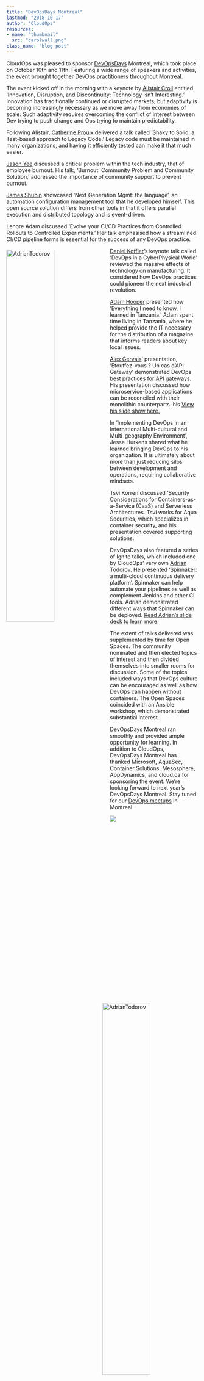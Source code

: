 ```yaml
---
title: "DevOpsDays Montreal"
lastmod: "2018-10-17"
author: "CloudOps"
resources:
- name: "thumbnail"
  src: "carolwall.png"
class_name: "blog post"
---
```


<p><span style="font-weight: 400;">CloudOps was pleased to sponsor <a href="https://www.devopsdays.org/" target="_blank" rel="noopener noreferrer">DevOpsDays</a> Montreal, which took place on October 10th and 11th. Featuring a wide range of speakers and activities, the event brought together DevOps practitioners throughout Montreal.</span></p>

<p><span style="font-weight: 400;">The event kicked off in the morning with a keynote by <a href="https://twitter.com/acroll" target="_blank" rel="noopener noreferrer">Alistair Croll</a> entitled ‘Innovation, Disruption, and Discontinuity: Technology isn’t Interesting.’ Innovation has traditionally continued or disrupted markets, but adaptivity is becoming increasingly necessary as we move away from economies of scale. Such adaptivity requires overcoming the conflict of interest between Dev trying to push change and Ops trying to maintain predictability.</span></p>

<p><span style="font-weight: 400;">Following Alistair, <a href="https://twitter.com/search?q=%40cproulx_softdev&amp;src=typd" target="_blank" rel="noopener noreferrer">Catherine Proulx</a> delivered a talk called ‘Shaky to Solid: a Test-based approach to Legacy Code.’ Legacy code must be maintained in many organizations, and having it efficiently tested can make it that much easier.</span></p>

<p><span style="font-weight: 400;"><a href="https://twitter.com/gitbisect" target="_blank" rel="noopener noreferrer">Jason Yee</a> discussed a critical problem within the tech industry, that of employee burnout. His talk, ‘Burnout: Community Problem and Community Solution,’ addressed the importance of community support to prevent burnout.</span></p>

<p><a href="https://twitter.com/purpleidea" target="_blank" rel="noopener noreferrer">James Shubin</a> showcased ‘Next Generation Mgmt: the language’, an automation configuration management tool that he developed himself. This open source solution differs from other tools in that it offers parallel execution and distributed topology and is event-driven.</p>

<p><span style="font-weight: 400;">Lenore Adam discussed ‘Evolve your CI/CD Practices from Controlled Rollouts to Controlled Experiments.’ Her talk emphasised how a streamlined CI/CD pipeline forms&nbsp;is essential for the success of any DevOps practice.&nbsp;</span></p>

<div><img class="alignright" src="/images/blog/post/JamesShubinDevOpsDays.png" alt="AdrianTodorov" style="float: left; margin: 5px 20px 20px 0; width: 50%;" width="50%"></div>

<p><span style="font-weight: 400;"><a href="https://twitter.com/dkoffler" target="_blank" rel="noopener noreferrer">Daniel Koffler</a>’s keynote talk called ‘DevOps in a CyberPhysical World’ reviewed the massive effects of technology on manufacturing. It considered how DevOps practices could pioneer the next industrial revolution.</span></p>

<p><span style="font-weight: 400;"><a href="https://twitter.com/adamhooper" target="_blank" rel="noopener noreferrer">Adam Hooper</a> presented how ‘Everything I need to know, I learned in Tanzania.’ Adam spent time living in Tanzania, where he helped provide the IT necessary for the distribution of a magazine that informs readers about key local issues.</span></p>

<p><span style="font-weight: 400;"><a href="https://twitter.com/alex_gervais" target="_blank" rel="noopener noreferrer">Alex Gervais</a>’ presentation, ‘Etouffez-vous ? Un cas d’API Gateway’ demonstrated DevOps best practices for API gateways. His presentation discussed how microservice-based applications can be reconciled with their monolithic counterparts. his&nbsp;<a href="https://speakerdeck.com/alexgervais/etouffez-vous-un-cas-dapi-gateway" target="_blank" rel="noopener noreferrer">View his&nbsp;slide show here.</a></span></p>

<p><span style="font-weight: 400;">In ‘Implementing DevOps in an International Multi-cultural and Multi-geography Environment’, Jesse Hurkens shared what he learned bringing DevOps to his organization. It is ultimately about more than just reducing silos between development and operations, requiring collaborative mindsets.</span></p>

<p><span style="font-weight: 400;">Tsvi Korren discussed ‘Security Considerations for Containers-as-a-Service (CaaS) and Serverless Architectures. Tsvi works for Aqua Securities, which specializes in container security, and his presentation covered supporting solutions.</span></p>

<div><img class="alignright" src="/images/blog/post/AdrianTodorovDevOpsDays.png" alt="AdrianTodorov" style="float: right; margin: 5px 0 20px 20px; width: 50%;" width="50%"></div>

<p><span style="font-weight: 400;">DevOpsDays also featured a series of Ignite talks, which included one by CloudOps’ very own <a href="https://twitter.com/todorov_adrian" target="_blank" rel="noopener noreferrer">Adrian Todorov</a>. He presented ‘Spinnaker: a multi-cloud continuous delivery platform’. Spinnaker can help automate your pipelines as well as complement Jenkins and other CI tools. Adrian demonstrated different ways that Spinnaker can be deployed. </span><a href="https://www.slideshare.net/CloudOps2005/spinnaker-at-devopsdays-montral" target="_blank" rel="noopener noreferrer"><span style="font-weight: 400;">Read Adrian’s slide deck to learn more.</span></a></p>

<p><span style="font-weight: 400;">The extent of talks delivered was supplemented by time for Open Spaces. The community nominated and then elected topics of interest and then divided themselves into smaller rooms for discussion. Some of the topics included ways that DevOps culture can be encouraged as well as how DevOps can happen without containers. The Open Spaces coincided with an Ansible workshop, which demonstrated substantial interest.</span></p>

<p><span style="font-weight: 400;">DevOpsDays Montreal ran smoothly and provided ample opportunity for learning. In addition to CloudOps, DevOpsDays Montreal has thanked Microsoft, AquaSec, Container Solutions, Mesosphere, AppDynamics, and cloud.ca for sponsoring the event. We’re looking forward to next year’s DevOpsDays Montreal. Stay tuned for our </span><a href="https://www.meetup.com/Meetup-DevOps-Montreal/" target="_blank" rel="noopener noreferrer"><span style="font-weight: 400;">DevOps meetups</span></a><span style="font-weight: 400;"> in Montreal. </span></p>

<div class="row">
    <div class="col-xl-8 offset-xl-2 col-lg-10 offset-lg-1 col-md-10 offset-md-1 col-sm-12 col-xs-12 cta-image">
      <img src="/images/blog/cta/white-paper.jpeg">
    </div>
</div>
